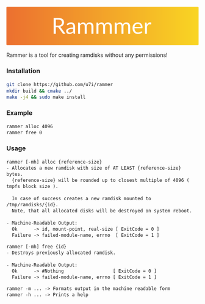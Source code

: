 ![Logo](./logo.svg)

Rammer is a tool for creating ramdisks without any permissions!

### Installation 
```bash
git clone https://github.com/u7i/rammer
mkdir build && cmake ../ 
make -j4 && sudo make install
```

### Example
```bash
rammer alloc 4096
rammer free 0
```

### Usage
```
rammer [-mh] alloc {reference-size}
- Allocates a new ramdisk with size of AT LEAST {reference-size} bytes.
  {reference-size} will be rounded up to closest multiple of 4096 ( tmpfs block size ).
    
  In case of success creates a new ramdisk mounted to /tmp/ramdisks/{id}.  
  Note, that all allocated disks will be destroyed on system reboot.
  
- Machine-Readable Output: 
  Ok      -> id, mount-point, real-size [ ExitCode = 0 ]
  Failure -> failed-module-name, errno  [ ExitCode = 1 ]
```

```
rammer [-mh] free {id}
- Destroys previously allocated ramdisk.

- Machine-Readable Output: 
  Ok      -> #Nothing                  [ ExitCode = 0 ]
  Failure -> failed-module-name, errno [ ExitCode = 1 ]
```

```
rammer -m ... -> Formats output in the machine readable form
rammer -h ... -> Prints a help
```
